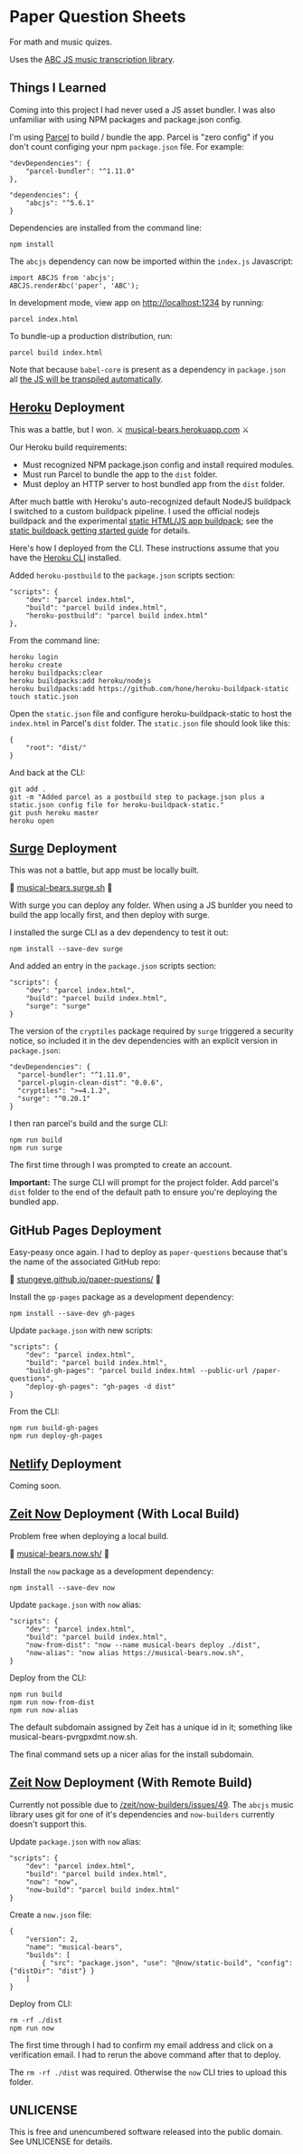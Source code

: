# Paper Question Sheets

For math and music quizes.

Uses the [ABC JS music transcription library](https://abcjs.net/).

## Things I Learned

Coming into this project I had never used a JS asset bundler. I was also unfamiliar with using NPM packages and package.json config.

I'm using [Parcel](https://parceljs.org) to build / bundle the app. Parcel is "zero config" if you don't count configing your npm `package.json` file. For example:

    "devDependencies": {
        "parcel-bundler": "^1.11.0"
    },

    "dependencies": {
        "abcjs": "^5.6.1"
    }

Dependencies are installed from the command line:

    npm install

The `abcjs` dependency can now be imported within the `index.js` Javascript:

    import ABCJS from 'abcjs';
    ABCJS.renderAbc('paper', 'ABC');

In development mode, view app on [http://localhost:1234](http://localhost:1234) by running:

    parcel index.html

To bundle-up a production distribution, run:

    parcel build index.html

Note that because `babel-core` is present as a dependency in `package.json` all [the JS will be transpiled automatically](https://parceljs.org/javascript.html#default-babel-transforms).

## [Heroku](https://heroku.com) Deployment

This was a battle, but I won. ⚔️ [musical-bears.herokuapp.com](https://musical-bears.herokuapp.com/) ⚔️

Our Heroku build requirements:

* Must recognized NPM package.json config and install required modules.
* Must run Parcel to bundle the app to the `dist` folder.
* Must deploy an HTTP server to host bundled app from the `dist` folder.

After much battle with Heroku's auto-recognized default NodeJS buildpack I switched to a custom buildpack pipeline. I used the official nodejs buildpack and the experimental [static HTML/JS app buildpack](https://github.com/heroku/heroku-buildpack-static); see the [static buildpack getting started guide](https://gist.github.com/hone/24b06869b4c1eca701f9) for details.

Here's how I deployed from the CLI. These instructions assume that you have the [Heroku CLI](https://devcenter.heroku.com/articles/heroku-cli) installed.

Added `heroku-postbuild` to the `package.json` scripts section:

    "scripts": {
        "dev": "parcel index.html",
        "build": "parcel build index.html",
        "heroku-postbuild": "parcel build index.html"
    },

From the command line:

    heroku login
    heroku create
    heroku buildpacks:clear
    heroku buildpacks:add heroku/nodejs
    heroku buildpacks:add https://github.com/hone/heroku-buildpack-static
    touch static.json

Open the `static.json` file and configure heroku-buildpack-static to host the `index.html` in Parcel's `dist` folder. The `static.json` file should look like this:

    {
        "root": "dist/"
    }

And back at the CLI:

    git add .
    git -m "Added parcel as a postbuild step to package.json plus a static.json config file for heroku-buildpack-static."
    git push heroku master
    heroku open

## [Surge](https://surge.sh) Deployment

This was not a battle, but app must be locally built.

🌊 [musical-bears.surge.sh](https://musical-bears.surge.sh/) 🌊

With surge you can deploy any folder. When using a JS bunlder you need to build the app locally first, and then deploy with surge.

I installed the surge CLI as a dev dependency to test it out:

    npm install --save-dev surge

And added an entry in the `package.json` scripts section:

    "scripts": {
        "dev": "parcel index.html",
        "build": "parcel build index.html",
        "surge": "surge"
    }

The version of the `cryptiles` package required by `surge` triggered a security notice, so included it in the dev dependencies with an explicit version in `package.json`:

    "devDependencies": {
      "parcel-bundler": "^1.11.0",
      "parcel-plugin-clean-dist": "0.0.6",
      "cryptiles": ">=4.1.2",
      "surge": "^0.20.1"
    }

I then ran parcel's build and the surge CLI:

    npm run build
    npm run surge

The first time through I was prompted to create an account.

**Important:** The surge CLI will prompt for the project folder. Add parcel's `dist` folder to the end of the default path to ensure you're deploying the bundled app.

## GitHub Pages Deployment

Easy-peasy once again. I had to deploy as `paper-questions` because that's the name of the associated GitHub repo:

📖 [stungeye.github.io/paper-questions/](https://stungeye.github.io/paper-questions/)  📖

Install the `gp-pages` package as a development dependency:

    npm install --save-dev gh-pages

Update `package.json` with new scripts:

    "scripts": {
        "dev": "parcel index.html",
        "build": "parcel build index.html",
        "build-gh-pages": "parcel build index.html --public-url /paper-questions",
        "deploy-gh-pages": "gh-pages -d dist"
    }

From the CLI:

    npm run build-gh-pages
    npm run deploy-gh-pages


## [Netlify](https://www.netlify.com) Deployment

Coming soon.

## [Zeit Now](https://zeit.co/now) Deployment (With Local Build)

Problem free when deploying a local build.

🎪 [musical-bears.now.sh/](https://musical-bears.now.sh/) 🎪

Install the `now` package as a development dependency:

    npm install --save-dev now

Update `package.json` with `now` alias:

    "scripts": {
        "dev": "parcel index.html",
        "build": "parcel build index.html",
        "now-from-dist": "now --name musical-bears deploy ./dist",
        "now-alias": "now alias https://musical-bears.now.sh",
    }

Deploy from the CLI:

    npm run build
    npm run now-from-dist
    npm run now-alias

The default subdomain assigned by Zeit has a unique id in it; something like musical-bears-pvrgpxdmt.now.sh.

The final command sets up a nicer alias for the install subdomain.

## [Zeit Now](https://zeit.co/now) Deployment (With Remote Build)

Currently not possible due to [/zeit/now-builders/issues/49](https://github.com/zeit/now-builders/issues/49). The `abcjs` music library uses git for one of it's dependencies and `now-builders` currently doesn't support this.

Update `package.json` with `now` alias:

    "scripts": {
        "dev": "parcel index.html",
        "build": "parcel build index.html",
        "now": "now",
        "now-build": "parcel build index.html"
    }

Create a `now.json` file:

    {
        "version": 2,
        "name": "musical-bears",
        "builds": [
            { "src": "package.json", "use": "@now/static-build", "config": {"distDir": "dist"} }
        ]
    }

Deploy from CLI:

    rm -rf ./dist
    npm run now

The first time through I had to confirm my email address and click on a verification email. I had to rerun the above command after that to deploy.

The `rm -rf ./dist` was required. Otherwise the `now` CLI tries to upload this folder.

## UNLICENSE

This is free and unencumbered software released into the public domain. See UNLICENSE for details.
